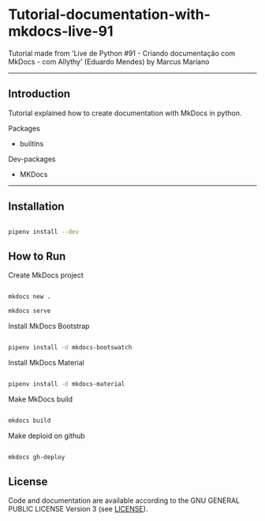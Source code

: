 # Tutorial-documentation-with-mkdocs-live-91
Tutorial made from 'Live de Python #91 - Criando documentação com MkDocs - com Allythy' (Eduardo Mendes) by Marcus Mariano 

---

## Introduction

Tutorial explained how to create documentation with MkDocs in python.

Packages

- builtins


Dev-packages

- MKDocs

---
    
## Installation

```sh

pipenv install --dev

```


## How to Run

Create MkDocs project

```sh

mkdocs new . 

mkdocs serve

```

Install MkDocs Bootstrap

```sh

pipenv install -d mkdocs-bootswatch

```

Install MkDocs Material

```sh

pipenv install -d mkdocs-material

```

Make MkDocs build

```sh

mkdocs build

```

Make deploid on github

```sh

mkdocs gh-deploy

```

## License

Code and documentation are available according to the GNU GENERAL PUBLIC LICENSE Version 3 (see [LICENSE](https://www.gnu.org/licenses/gpl.html)).
 